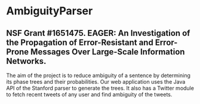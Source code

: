 # AmbiguityParser
## NSF Grant #1651475. EAGER: An Investigation of the Propagation of Error-Resistant and Error-Prone Messages Over Large-Scale Information Networks.
The aim of the project is to reduce ambiguity of a sentence by determining its phase trees and their probabilities. 
Our web application uses the Java API of the Stanford parser to generate the trees. 
It also has a Twitter module to fetch recent tweets of any user and find ambiguity of the tweets.
